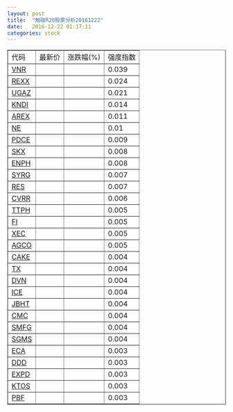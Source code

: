 ```yaml
---
layout: post
title:  "触碰R20股票分析20161222"
date:   2016-12-22 01:17:11
categories: stock
---
```

<script type="text/javascript">
var stockList = []
stockList.push('gb_vnr');
stockList.push('gb_rexx');
stockList.push('gb_ugaz');
stockList.push('gb_kndi');
stockList.push('gb_arex');
stockList.push('gb_ne');
stockList.push('gb_pdce');
stockList.push('gb_skx');
stockList.push('gb_enph');
stockList.push('gb_syrg');
stockList.push('gb_res');
stockList.push('gb_cvrr');
stockList.push('gb_ttph');
stockList.push('gb_fi');
stockList.push('gb_xec');
stockList.push('gb_agco');
stockList.push('gb_cake');
stockList.push('gb_tx');
stockList.push('gb_dvn');
stockList.push('gb_ice');
stockList.push('gb_jbht');
stockList.push('gb_cmc');
stockList.push('gb_smfg');
stockList.push('gb_sgms');
stockList.push('gb_eca');
stockList.push('gb_ddd');
stockList.push('gb_expd');
stockList.push('gb_ktos');
stockList.push('gb_pbf');
</script>

<table border="1">
 <tr>
 <td>代码</td>
  <td>最新价</td>
  <td>涨跌幅(%)</td>
 <td>强度指数</td>
</tr>
  <tr id="vnr"><td><a href="http://stock.finance.sina.com.cn/usstock/quotes/VNR.html" target="_blank">VNR</a></td><td></td><td></td><td>0.039</td></tr>
  <tr id="rexx"><td><a href="http://stock.finance.sina.com.cn/usstock/quotes/REXX.html" target="_blank">REXX</a></td><td></td><td></td><td>0.024</td></tr>
  <tr id="ugaz"><td><a href="http://stock.finance.sina.com.cn/usstock/quotes/UGAZ.html" target="_blank">UGAZ</a></td><td></td><td></td><td>0.021</td></tr>
  <tr id="kndi"><td><a href="http://stock.finance.sina.com.cn/usstock/quotes/KNDI.html" target="_blank">KNDI</a></td><td></td><td></td><td>0.014</td></tr>
  <tr id="arex"><td><a href="http://stock.finance.sina.com.cn/usstock/quotes/AREX.html" target="_blank">AREX</a></td><td></td><td></td><td>0.011</td></tr>
  <tr id="ne"><td><a href="http://stock.finance.sina.com.cn/usstock/quotes/NE.html" target="_blank">NE</a></td><td></td><td></td><td>0.01</td></tr>
  <tr id="pdce"><td><a href="http://stock.finance.sina.com.cn/usstock/quotes/PDCE.html" target="_blank">PDCE</a></td><td></td><td></td><td>0.009</td></tr>
  <tr id="skx"><td><a href="http://stock.finance.sina.com.cn/usstock/quotes/SKX.html" target="_blank">SKX</a></td><td></td><td></td><td>0.008</td></tr>
  <tr id="enph"><td><a href="http://stock.finance.sina.com.cn/usstock/quotes/ENPH.html" target="_blank">ENPH</a></td><td></td><td></td><td>0.008</td></tr>
  <tr id="syrg"><td><a href="http://stock.finance.sina.com.cn/usstock/quotes/SYRG.html" target="_blank">SYRG</a></td><td></td><td></td><td>0.007</td></tr>
  <tr id="res"><td><a href="http://stock.finance.sina.com.cn/usstock/quotes/RES.html" target="_blank">RES</a></td><td></td><td></td><td>0.007</td></tr>
  <tr id="cvrr"><td><a href="http://stock.finance.sina.com.cn/usstock/quotes/CVRR.html" target="_blank">CVRR</a></td><td></td><td></td><td>0.006</td></tr>
  <tr id="ttph"><td><a href="http://stock.finance.sina.com.cn/usstock/quotes/TTPH.html" target="_blank">TTPH</a></td><td></td><td></td><td>0.005</td></tr>
  <tr id="fi"><td><a href="http://stock.finance.sina.com.cn/usstock/quotes/FI.html" target="_blank">FI</a></td><td></td><td></td><td>0.005</td></tr>
  <tr id="xec"><td><a href="http://stock.finance.sina.com.cn/usstock/quotes/XEC.html" target="_blank">XEC</a></td><td></td><td></td><td>0.005</td></tr>
  <tr id="agco"><td><a href="http://stock.finance.sina.com.cn/usstock/quotes/AGCO.html" target="_blank">AGCO</a></td><td></td><td></td><td>0.005</td></tr>
  <tr id="cake"><td><a href="http://stock.finance.sina.com.cn/usstock/quotes/CAKE.html" target="_blank">CAKE</a></td><td></td><td></td><td>0.004</td></tr>
  <tr id="tx"><td><a href="http://stock.finance.sina.com.cn/usstock/quotes/TX.html" target="_blank">TX</a></td><td></td><td></td><td>0.004</td></tr>
  <tr id="dvn"><td><a href="http://stock.finance.sina.com.cn/usstock/quotes/DVN.html" target="_blank">DVN</a></td><td></td><td></td><td>0.004</td></tr>
  <tr id="ice"><td><a href="http://stock.finance.sina.com.cn/usstock/quotes/ICE.html" target="_blank">ICE</a></td><td></td><td></td><td>0.004</td></tr>
  <tr id="jbht"><td><a href="http://stock.finance.sina.com.cn/usstock/quotes/JBHT.html" target="_blank">JBHT</a></td><td></td><td></td><td>0.004</td></tr>
  <tr id="cmc"><td><a href="http://stock.finance.sina.com.cn/usstock/quotes/CMC.html" target="_blank">CMC</a></td><td></td><td></td><td>0.004</td></tr>
  <tr id="smfg"><td><a href="http://stock.finance.sina.com.cn/usstock/quotes/SMFG.html" target="_blank">SMFG</a></td><td></td><td></td><td>0.004</td></tr>
  <tr id="sgms"><td><a href="http://stock.finance.sina.com.cn/usstock/quotes/SGMS.html" target="_blank">SGMS</a></td><td></td><td></td><td>0.004</td></tr>
  <tr id="eca"><td><a href="http://stock.finance.sina.com.cn/usstock/quotes/ECA.html" target="_blank">ECA</a></td><td></td><td></td><td>0.003</td></tr>
  <tr id="ddd"><td><a href="http://stock.finance.sina.com.cn/usstock/quotes/DDD.html" target="_blank">DDD</a></td><td></td><td></td><td>0.003</td></tr>
  <tr id="expd"><td><a href="http://stock.finance.sina.com.cn/usstock/quotes/EXPD.html" target="_blank">EXPD</a></td><td></td><td></td><td>0.003</td></tr>
  <tr id="ktos"><td><a href="http://stock.finance.sina.com.cn/usstock/quotes/KTOS.html" target="_blank">KTOS</a></td><td></td><td></td><td>0.003</td></tr>
  <tr id="pbf"><td><a href="http://stock.finance.sina.com.cn/usstock/quotes/PBF.html" target="_blank">PBF</a></td><td></td><td></td><td>0.003</td></tr>
</table>
